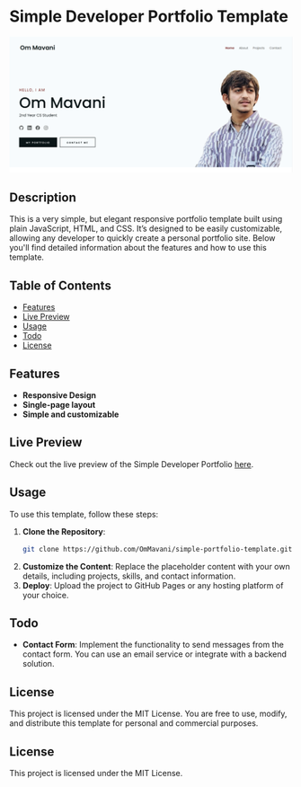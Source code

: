 # Simple Developer Portfolio Template

![Project Preview](preview.png)

## Description

This is a very simple, but elegant responsive portfolio template built using plain JavaScript, HTML, and CSS. It’s designed to be easily customizable, allowing any developer to quickly create a personal portfolio site. Below you'll find detailed information about the features and how to use this template.

## Table of Contents

- [Features](#features)
- [Live Preview](#live-preview)
- [Usage](#usage)
- [Todo](#todo)
- [License](#license)

## Features

- **Responsive Design**
- **Single-page layout**
- **Simple and customizable**

## Live Preview

Check out the live preview of the Simple Developer Portfolio [here](https://hhlitval.github.io/simple-portfolio-template).

## Usage

To use this template, follow these steps:

1. **Clone the Repository**:
    ```bash
    git clone https://github.com/OmMavani/simple-portfolio-template.git
    ```
2. **Customize the Content**: Replace the placeholder content with your own details, including projects, skills, and contact information.
3. **Deploy**: Upload the project to GitHub Pages or any hosting platform of your choice.

## Todo

- **Contact Form**: Implement the functionality to send messages from the contact form. You can use an email service or integrate with a backend solution.

## License

This project is licensed under the MIT License. You are free to use, modify, and distribute this template for personal and commercial purposes.


## License

This project is licensed under the MIT License.
